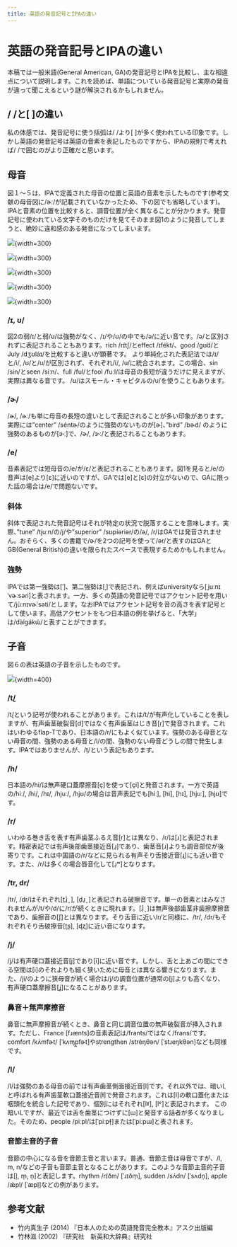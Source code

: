 ```yaml
---
title: 英語の発音記号とIPAの違い
---
```


# 英語の発音記号とIPAの違い

本稿では一般米語(General American, GA)の発音記号とIPAを比較し、主な相違点について説明します。これを読めば、単語についている発音記号と実際の発音が違って聞こえるという謎が解決されるかもしれません。

## / /と[ ]の違い

私の体感では、発音記号に使う括弧は/ /より[ ]が多く使われている印象です。しかし英語の発音記号は英語の音素を表記したものですから、IPAの規則で考えれば/ /で囲むのがより正確だと思います。

## 母音

図１～５は、IPAで定義された母音の位置と英語の音素を示したものです(参考文献の母音図に/ɚː/が記載されていなかったため、下の図でも省略しています)。IPAと音素の位置を比較すると、調音位置が全く異なることが分かります。発音記号に使われている文字そのものだけを見てそのまま図1のように発音してしまうと、絶妙に違和感のある発音になってしまいます。

![ ](https://assets.st-note.com/img/1716283870949-QraZ9d92zw.png?width=2000&height=2000&fit=bounds&format=jpg&quality=85){width=300}

![ ](https://assets.st-note.com/img/1716283869480-F2kYt2lPk8.png?width=2000&height=2000&fit=bounds&format=jpg&quality=85){width=300}

![ ](https://assets.st-note.com/img/1716283869213-v80Qaai4o2.png?width=2000&height=2000&fit=bounds&format=jpg&quality=85){width=300}

![ ](https://assets.st-note.com/img/1716283869893-XqPUlqoOyl.png?width=2000&height=2000&fit=bounds&format=jpg&quality=85){width=300}

![ ](https://assets.st-note.com/img/1716283870452-efOjNBzvs8.png?width=2000&height=2000&fit=bounds&format=jpg&quality=85){width=300}

### /ɪ, ʊ/

図2の弱/ɪ/と弱/ʊ/は強勢がなく、/ɪ/や/ʊ/の中でも/ə/に近い音です。/ə/と区別されずに表記されることもあります。rich /rɪ́tʃ/とeffect /ɪfékt/、good /ɡʊ́d/と July /dʒʊláɪ/を比較すると違いが顕著です。
より単純化された表記法では/ɪ/と/i/, /ʊ/と/u/が区別されず、それぞれ/i/,  /u/に統合されます。この場合、sin /sin/とseen /siːn/、full /ful/とfool /fuːl/は母音の長短が違うだけに見えますが、実際は異なる音です。
/ʊ/はスモール・キャピタルの/ᴜ/を使うこともあります。

### /ɚ/

/ɚ/, /ɚː/も単に母音の長短の違いとして表記されることが多い印象があります。実際には”center” /séntɚ/のように強勢のないものが[ɚ]、”bird” /bɚd/ のように強勢のあるものが[ɜ˞ː]で、/ɚ/, /ɜ˞ː/と表記されることもあります。

### /e/

音素表記では短母音の/e/が/ε/と表記されることもあります。図1を見ると/e/の音声は[e]より[ε]に近いのですが、GAでは[e]と[ε]の対立がないので、GAに限った話の場合は/e/で問題ないです。

### 斜体

斜体で表記された発音記号はそれが特定の状況で脱落することを意味します。実際、”tune” /tjuːn/の/j/や”superior” /sʊpíəriər/の/ə/, /r/はGAでは発音されません。おそらく、多くの書籍で/ɚ/を2つの記号を使って/ər/と表すのはGAとGB(General British)の違いを限られたスペースで表現するためかもしれません。

### 強勢

IPAでは第一強勢は[ˈ]、第二強勢は[ˌ]で表記され、例えばuniversityなら[ˌjuːnɪˈvɚːsəɾi]と表されます。一方、多くの英語の発音記号ではアクセント記号を用いて/jùːnɪvɚ́ːsəti/とします。なおIPAではアクセント記号を音の高さを表す記号として使います。高低アクセントをもつ日本語の例を挙げると、「大学」は/dàíɡákɯ́/と表すことができます。

## 子音

図６の表は英語の子音を示したものです。

![ ](https://assets.st-note.com/img/1716284181891-J3FIrcCXf7.png?width=2000&height=2000&fit=bounds&format=jpg&quality=85){width=400}

### /t̬/

/t̬/という記号が使われることがあります。これは/t/が有声化していることを表しますが、有声歯茎破裂音[d]ではなく有声歯茎はじき音[ɾ]で発音されます。これはいわゆるflap-Tであり、日本語の/r/にもよく似ています。強勢のある母音とない母音の間、強勢のある母音と/l/の間、強勢のない母音どうしの間で発生します。IPAではありませんが、/ṭ/という表記もあります。

### /h/

日本語の/hi/は無声硬口蓋摩擦音[ç]を使って[çi]と発音されます。一方で英語の/hiː/, /hi/, /hɪ/, /hjuː/, /hjʊ/の場合は音声表記でも[hiː], [hi], [hɪ], [hjuː], [hjʊ]です。

### /r/

いわゆる巻き舌を表す有声歯茎ふるえ音[r]とは異なり、/r/は[ɹ]と表記されます。精密表記では有声後部歯茎接近音[ɹ̠]であり、歯茎音[ɹ]よりも調音部位が後寄りです。これは中国語の/r/などに見られる有声そり舌接近音[ɻ]にも近い音です。また、/r/は多くの場合唇音化して[ɹ̠ʷ]となります。

### /tr, dr/

/tr/, /dr/はそれぞれ[t̠ɹ̠̊ ̝ ], [d̠ɹ̠ ̝ ]と表記される破擦音です。単一の音素とはみなされませんが/t/や/d/に/r/が続くときに現れます。[ɹ̠̊ ̝ ]は無声後部歯茎非歯擦摩擦音であり、歯擦音の[ʃ]とは異なります。そり舌音に近い/r/と同様に、/tr/, /dr/もそれぞれそり舌破擦音[ʈʂ], [ɖʐ]に近い音になります。

### /j/

/j/は有声硬口蓋接近音[j]であり[i]に近い音です。しかし、舌と上あごの間にできる空間は[i]のそれよりも細く狭いために母音とは異なる響きになります。また、/ji/のように狭母音が続く場合は/j/の調音位置が通常の[j]よりも高くなり、有声硬口蓋摩擦音[ʝ]になることがあります。

### 鼻音＋無声摩擦音

鼻音に無声摩擦音が続くとき、鼻音と同じ調音位置の無声破裂音が挿入されます。ただし、France [fɹænts]の音素表記は/frants/ではなく/frans/です。comfort /kʌ́mfɚt/ [ˈkʌɱp̪fɚt]やstrengthen /stréŋθən/ [ˈstɹeŋkθən]なども同様です。

### /l/

/l/は強勢のある母音の前では有声歯茎側面接近音[l]です。それ以外では、暗いLと呼ばれる有声歯茎軟口蓋接近音[ɫ]で発音されます。これは[l]の軟口蓋化または咽頭化を統合した記号であり、個別にはそれぞれ[lˠ], [lˤ]と表記されます。
この暗いLですが、最近では舌を歯茎につけずに[ɯ]と発音する話者が多くなりました。そのため、people /piːpl/は[ˈpiːpɫ̩]または[ˈpiːpɯ]と表されます。

### 音節主音的子音

音節の中心になる音を音節主音と言います。普通、音節主音は母音ですが、/l, m, n/などの子音も音節主音となることがあります。このような音節主音的子音は[l̩, m̩, n̩]と表記します。rhythm /rɪ́ðm/ [ˈɹɪðm̩], sudden /sʌ́dn/ [ˈsʌdn̩], apple /ǽpl/ [ˈæpl̩]などの例があります。

## 参考文献

- 竹内真生子 (2014) 『日本人のための英語発音完全教本』アスク出版編
- 竹林滋 (2002) 『研究社　新英和大辞典』研究社
